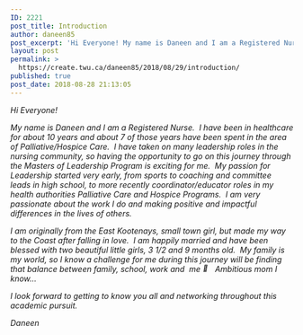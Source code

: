 ```yaml
---
ID: 2221
post_title: Introduction
author: daneen85
post_excerpt: 'Hi Everyone! My name is Daneen and I am a Registered Nurse. &nbsp;I have been in healthcare for about 10 years and about 7 of those years have been spent in the area of Palliative/Hospice Care. &nbsp;I have taken on many leadership roles in the nursing community, so having the opportunity to go on this &hellip; <a href="https://create.twu.ca/daneen85/2018/08/29/introduction/">Continue reading<span> "Introduction"</span></a>'
layout: post
permalink: >
  https://create.twu.ca/daneen85/2018/08/29/introduction/
published: true
post_date: 2018-08-28 21:13:05
---
```

<p><em>Hi Everyone!</em></p>
<p><em>My name is Daneen and I am a Registered Nurse.  I have been in healthcare for about 10 years and about 7 of those years have been spent in the area of Palliative/Hospice Care.  I have taken on many leadership roles in the nursing community, so having the opportunity to go on this journey through the Masters of Leadership Program is exciting for me.  My passion for Leadership started very early, from sports to coaching and committee leads in high school, to more recently coordinator/educator roles in my health authorities Palliative Care and Hospice Programs.  I am very passionate about the work I do and making positive and impactful differences in the lives of others.</em></p>
<p><em>I am originally from the East Kootenays, small town girl, but made my way to the Coast after falling in love.  I am happily married and have been blessed with two beautiful little girls, 3 1/2 and 9 months old.  My family is my world, so I know a challenge for me during this journey will be finding that balance between family, school, work and  me <img src="https://s.w.org/images/core/emoji/11/72x72/1f642.png" alt="🙂" class="wp-smiley" style="height: 1em; max-height: 1em;" />  Ambitious mom I know&#8230;</em></p>
<p><em>I look forward to getting to know you all and networking throughout this academic pursuit.</em></p>
<p><em>Daneen </em></p>
<p>&nbsp;</p>
<p>&nbsp;</p>